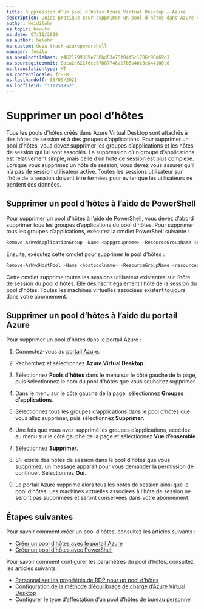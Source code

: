 ```yaml
---
title: Suppression d’un pool d’hôtes Azure Virtual Desktop – Azure
description: Guide pratique pour supprimer un pool d’hôtes dans Azure Virtual Desktop.
author: Heidilohr
ms.topic: how-to
ms.date: 07/11/2020
ms.author: helohr
ms.custom: devx-track-azurepowershell
manager: femila
ms.openlocfilehash: e4621799389e738bd03e75f84f5c1706f90d69d3
ms.sourcegitcommit: 8bca2d622fdce67b07746a2fb5a40c0c644100c6
ms.translationtype: HT
ms.contentlocale: fr-FR
ms.lasthandoff: 06/09/2021
ms.locfileid: "111751952"
---
```

# <a name="delete-a-host-pool"></a>Supprimer un pool d’hôtes

Tous les pools d’hôtes créés dans Azure Virtual Desktop sont attachés à des hôtes de session et à des groupes d’applications. Pour supprimer un pool d’hôtes, vous devez supprimer les groupes d’applications et les hôtes de session qui lui sont associés. La suppression d’un groupe d’applications est relativement simple, mais celle d’un hôte de session est plus complexe. Lorsque vous supprimez un hôte de session, vous devez vous assurer qu’il n’a pas de session utilisateur active. Toutes les sessions utilisateur sur l’hôte de la session doivent être fermées pour éviter que les utilisateurs ne perdent des données.

## <a name="delete-a-host-pool-with-powershell"></a>Supprimer un pool d’hôtes à l’aide de PowerShell

Pour supprimer un pool d’hôtes à l’aide de PowerShell, vous devez d’abord supprimer tous les groupes d’applications du pool d’hôtes. Pour supprimer tous les groupes d’applications, exécutez la cmdlet PowerShell suivante :

```powershell
Remove-AzWvdApplicationGroup -Name <appgroupname> -ResourceGroupName <resourcegroupname>
```

Ensuite, exécutez cette cmdlet pour supprimer le pool d’hôtes :

```powershell
Remove-AzWvdHostPool -Name <hostpoolname> -ResourceGroupName <resourcegroupname> -Force:$true
```

Cette cmdlet supprime toutes les sessions utilisateur existantes sur l’hôte de session du pool d’hôtes. Elle désinscrit également l’hôte de la session du pool d’hôtes. Toutes les machines virtuelles associées existent toujours dans votre abonnement.

## <a name="delete-a-host-pool-with-the-azure-portal"></a>Supprimer un pool d’hôtes à l’aide du portail Azure

Pour supprimer un pool d’hôtes dans le portail Azure :

1. Connectez-vous au [portail Azure](https://portal.azure.com/).

2. Recherchez et sélectionnez **Azure Virtual Desktop**.

3. Sélectionnez **Pools d’hôtes** dans le menu sur le côté gauche de la page, puis sélectionnez le nom du pool d’hôtes que vous souhaitez supprimer.

4. Dans le menu sur le côté gauche de la page, sélectionnez **Groupes d’applications**.

5. Sélectionnez tous les groupes d’applications dans le pool d’hôtes que vous allez supprimer, puis sélectionnez **Supprimer**.

6. Une fois que vous avez supprimé les groupes d’applications, accédez au menu sur le côté gauche de la page et sélectionnez **Vue d’ensemble**.

7. Sélectionnez **Supprimer**.

8. S’il existe des hôtes de session dans le pool d’hôtes que vous supprimez, un message apparaît pour vous demander la permission de continuer. Sélectionnez **Oui**.

9. Le portail Azure supprime alors tous les hôtes de session ainsi que le pool d’hôtes. Les machines virtuelles associées à l’hôte de session ne seront pas supprimées et seront conservées dans votre abonnement.

## <a name="next-steps"></a>Étapes suivantes

Pour savoir comment créer un pool d’hôtes, consultez les articles suivants :

- [Créer un pool d’hôtes avec le portail Azure](create-host-pools-azure-marketplace.md)
- [Créer un pool d’hôtes avec PowerShell](create-host-pools-powershell.md)

Pour savoir comment configurer les paramètres du pool d’hôtes, consultez les articles suivants :

- [Personnaliser les propriétés de RDP pour un pool d’hôtes](customize-rdp-properties.md)
- [Configuration de la méthode d’équilibrage de charge d’Azure Virtual Desktop](configure-host-pool-load-balancing.md)
- [Configurer le type d’affectation d’un pool d’hôtes de bureau personnel](configure-host-pool-personal-desktop-assignment-type.md)
